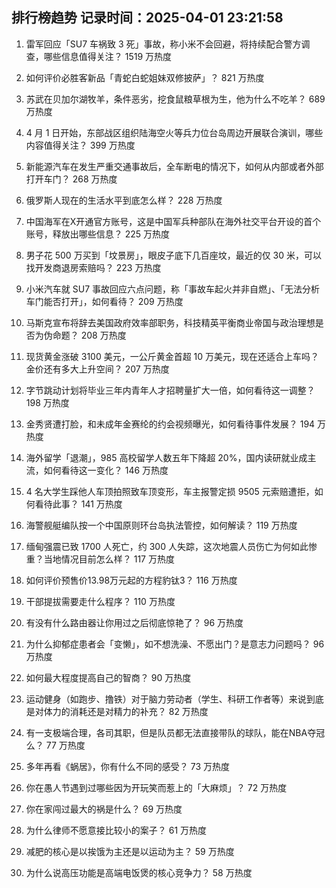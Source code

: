 
## 排行榜趋势 记录时间：2025-04-01 23:21:58
  
  1. 雷军回应「SU7 车祸致 3 死」事故，称小米不会回避，将持续配合警方调查，哪些信息值得关注？ 1519 万热度
    
  2. 如何评价必胜客新品「青蛇白蛇姐妹双修披萨」？ 821 万热度
    
  3. 苏武在贝加尔湖牧羊，条件恶劣，挖食鼠粮草根为生，他为什么不吃羊？ 689 万热度
    
  4. 4 月 1 日开始，东部战区组织陆海空火等兵力位台岛周边开展联合演训，哪些内容值得关注？ 399 万热度
    
  5. 新能源汽车在发生严重交通事故后，全车断电的情况下，如何从内部或者外部打开车门？ 268 万热度
    
  6. 俄罗斯人现在的生活水平到底怎么样？ 228 万热度
    
  7. 中国海军在X开通官方账号，这是中国军兵种部队在海外社交平台开设的首个账号，释放出哪些信息？ 225 万热度
    
  8. 男子花 500 万买到「坟景房」，眼皮子底下几百座坟，最近的仅 30 米，可以找开发商退房索赔吗？ 223 万热度
    
  9. 小米汽车就 SU7 事故回应六点问题，称「事故车起火并非自燃」、「无法分析车门能否打开」，如何看待？ 209 万热度
    
  10. 马斯克宣布将辞去美国政府效率部职务，科技精英平衡商业帝国与政治理想是否为伪命题？ 208 万热度
    
  11. 现货黄金涨破 3100 美元，一公斤黄金首超 10 万美元，现在还适合上车吗？金价还有多大上升空间？ 207 万热度
    
  12. 字节跳动计划将毕业三年内青年人才招聘量扩大一倍，如何看待这一调整？ 198 万热度
    
  13. 金秀贤遭打脸，和未成年金赛纶的约会视频曝光，如何看待事件发展？ 194 万热度
    
  14. 海外留学「退潮」，985 高校留学人数五年下降超 20%，国内读研就业成主流，如何看待这一变化？ 146 万热度
    
  15. 4 名大学生踩他人车顶拍照致车顶变形，车主报警定损 9505 元索赔遭拒，如何看待此事？ 141 万热度
    
  16. 海警舰艇编队按一个中国原则环台岛执法管控，如何解读？ 119 万热度
    
  17. 缅甸强震已致 1700 人死亡，约 300 人失踪，这次地震人员伤亡为何如此惨重？当地情况目前怎么样？ 117 万热度
    
  18. 如何评价预售价13.98万元起的方程豹钛3？ 116 万热度
    
  19. 干部提拔需要走什么程序？ 110 万热度
    
  20. 有没有什么路由器让你用过之后彻底惊艳了？ 96 万热度
    
  21. 为什么抑郁症患者会「变懒」，如不想洗澡、不愿出门？是意志力问题吗？ 96 万热度
    
  22. 如何最大程度提高自己的智商？ 90 万热度
    
  23. 运动健身（如跑步、撸铁）对于脑力劳动者（学生、科研工作者等）来说到底是对体力的消耗还是对精力的补充？ 82 万热度
    
  24. 有一支极端合理，各司其职，但是队员都无法直接带队的球队，能在NBA夺冠么？ 77 万热度
    
  25. 多年再看《蜗居》，你有什么不同的感受？ 73 万热度
    
  26. 你在愚人节遇到过哪些因为开玩笑而惹上的「大麻烦」？ 72 万热度
    
  27. 你在家闯过最大的祸是什么？ 69 万热度
    
  28. 为什么律师不愿意接比较小的案子？ 61 万热度
    
  29. 减肥的核心是以挨饿为主还是以运动为主？ 59 万热度
    
  30. 为什么说高压功能是高端电饭煲的核心竞争力？ 58 万热度
    
